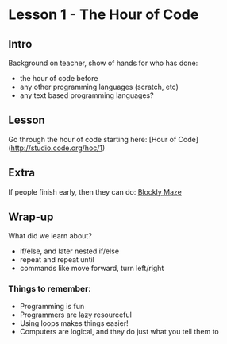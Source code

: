 # Lesson 1 - The Hour of Code

## Intro
Background on teacher, show of hands for who has done:
* the hour of code before
* any other programming languages (scratch, etc)
* any text based programming languages? 

## Lesson
Go through the hour of code starting here:
[Hour of Code] (http://studio.code.org/hoc/1)

## Extra
If people finish early, then they can do:
[Blockly Maze](https://blockly-games.appspot.com/maze?lang=en)

## Wrap-up
What did we learn about? 
* if/else, and later nested if/else
* repeat and repeat until
* commands like move forward, turn left/right

### Things to remember:
* Programming is fun
* Programmers are ~~lazy~~ resourceful
 * Using loops makes things easier!
* Computers are logical, and they do just what you tell them to

